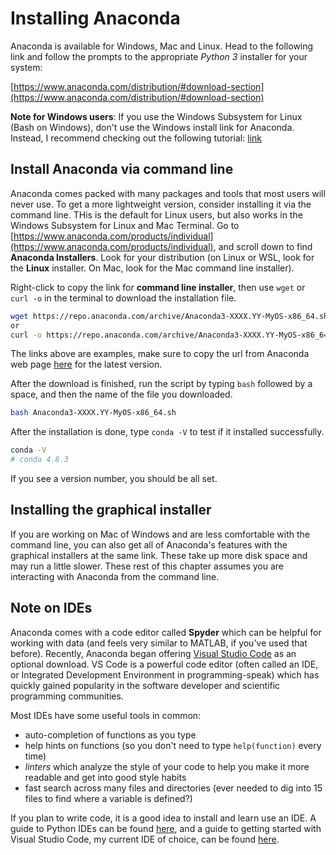 # Installing Anaconda

Anaconda is available for Windows, Mac and Linux. Head to the following link and follow the prompts to the appropriate *Python 3* installer for your system:

[https://www.anaconda.com/distribution/#download-section](https://www.anaconda.com/distribution/#download-section)

**Note for Windows users**: If you use the Windows Subsystem for Linux (Bash on Windows), don't use the Windows install link for Anaconda. Instead, I recommend checking out the following tutorial: [link](https://gist.github.com/kauffmanes/5e74916617f9993bc3479f401dfec7da)

## Install Anaconda via command line

Anaconda comes packed with many packages and tools that most users will never use. To get a more lightweight version, consider installing it via the command line. THis is the default for Linux users, but also works in the Windows Subsystem for Linux and Mac Terminal. Go to [https://www.anaconda.com/products/individual](https://www.anaconda.com/products/individual), and scroll down to find **Anaconda Installers**. Look for your distribution (on Linux or WSL, look for the **Linux** installer. On Mac, look for the Mac command line installer).

Right-click to copy the link for **command line installer**, then use `wget` or `curl -o` in the terminal to download the installation file.

```bash
wget https://repo.anaconda.com/archive/Anaconda3-XXXX.YY-MyOS-x86_64.sh
or
curl -o https://repo.anaconda.com/archive/Anaconda3-XXXX.YY-MyOS-x86_64.sh
```

The links above are examples, make sure to copy the url from Anaconda web page [here](https://www.anaconda.com/products/individual) for the latest version.

After the download is finished, run the script by typing `bash` followed by a space, and then the name of the file you downloaded.

```bash
bash Anaconda3-XXXX.YY-MyOS-x86_64.sh
```

After the installation is done, type `conda -V` to test if it installed successfully.

```bash
conda -V
# conda 4.8.3
```

If you see a version number, you should be all set.

## Installing the graphical installer

If you are working on Mac of Windows and are less comfortable with the command line, you can also get all of Anaconda's features with the graphical installers at the same link. These take up more disk space and may run a little slower. These rest of this chapter assumes you are interacting with Anaconda from the command line.

## Note on IDEs

Anaconda comes with a code editor called **Spyder** which can be helpful for working with data (and feels very similar to MATLAB, if you've used that before). Recently, Anaconda began offering [Visual Studio Code](https://code.visualstudio.com/) as an optional download. VS Code is a powerful code editor (often called an IDE, or Integrated Development Environment in programming-speak) which has quickly gained popularity in the software developer and scientific programming communities.

Most IDEs have some useful tools in common:

- auto-completion of functions as you type
- help hints on functions (so you don't need to type `help(function)` every time)
- *linters* which analyze the style of your code to help you make it more readable and get into good style habits
- fast search across many files and directories (ever needed to dig into 15 files to find where a variable is defined?)

If you plan to write code, it is a good idea to install and learn use an IDE. A guide to Python IDEs can be found [here](https://realpython.com/python-ides-code-editors-guide/), and a guide to getting started with Visual Studio Code, my current IDE of choice, can be found [here](https://realpython.com/python-development-visual-studio-code/).

